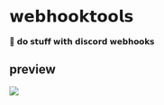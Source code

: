 # 𝘄𝗲𝗯𝗵𝗼𝗼𝗸𝘁𝗼𝗼𝗹𝘀

🌌 𝗱𝗼 𝘀𝘁𝘂𝗳𝗳 𝘄𝗶𝘁𝗵 𝗱𝗶𝘀𝗰𝗼𝗿𝗱 𝘄𝗲𝗯𝗵𝗼𝗼𝗸𝘀

## preview<br>
![](https://cdn.discordapp.com/attachments/750750380794839164/766062242096611387/unknown.png)
